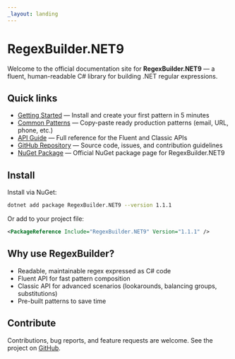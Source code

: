 ```yaml
---
_layout: landing
---
```


# RegexBuilder.NET9

Welcome to the official documentation site for **RegexBuilder.NET9** — a fluent, human-readable C# library for building .NET regular expressions.

## Quick links

- [Getting Started](docs/getting-started.md) — Install and create your first pattern in 5 minutes
- [Common Patterns](docs/common-patterns.md) — Copy-paste ready production patterns (email, URL, phone, etc.)
- [API Guide](docs/api-guide.md) — Full reference for the Fluent and Classic APIs
- [GitHub Repository](https://github.com/somenoe/RegexBuilder.NET9) — Source code, issues, and contribution guidelines
- [NuGet Package](https://www.nuget.org/packages/RegexBuilder.NET9/) — Official NuGet package page for RegexBuilder.NET9

## Install

Install via NuGet:

```bash
dotnet add package RegexBuilder.NET9 --version 1.1.1
```

Or add to your project file:

```xml
<PackageReference Include="RegexBuilder.NET9" Version="1.1.1" />
```

## Why use RegexBuilder?

- Readable, maintainable regex expressed as C# code
- Fluent API for fast pattern composition
- Classic API for advanced scenarios (lookarounds, balancing groups, substitutions)
- Pre-built patterns to save time

## Contribute

Contributions, bug reports, and feature requests are welcome. See the project on [GitHub](https://github.com/somenoe/RegexBuilder.NET9).
